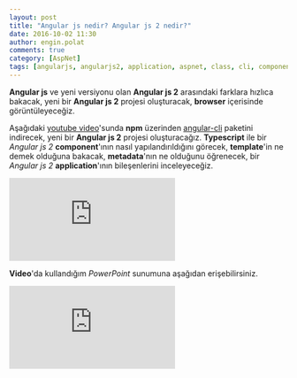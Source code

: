 ```yaml
---
layout: post
title: "Angular js nedir? Angular js 2 nedir?"
date: 2016-10-02 11:30
author: engin.polat
comments: true
category: [AspNet]
tags: [angularjs, angularjs2, application, aspnet, class, cli, component, html, html5, javascript, metadata, npm, template, youtube]
---
```

**Angular js** ve yeni versiyonu olan **Angular js 2** arasındaki farklara hızlıca bakacak, yeni bir **Angular js 2** projesi oluşturacak, **browser** içerisinde görüntüleyeceğiz.

Aşağıdaki <a href="https://www.youtube.com/watch?v=0yL2yF3gIwU" target="_blank">youtube video</a>'sunda **npm** üzerinden <a href="https://www.npmjs.com/package/angular-cli" target="_blank">angular-cli</a> paketini indirecek, yeni bir **Angular js 2** projesi oluşturacağız. **Typescript** ile bir *Angular js 2* **component**'ının nasıl yapılandırıldığını görecek, **template**'in ne demek olduğuna bakacak, **metadata**'nın ne olduğunu öğrenecek, bir *Angular js 2* **application**'ının bileşenlerini inceleyeceğiz.

<div class="embed-responsive embed-responsive-16by9"><iframe class="embed-responsive-item" src="https://www.youtube.com/embed/0yL2yF3gIwU" frameborder="0" allowfullscreen></iframe></div>

**Video**'da kullandığım *PowerPoint* sunumuna aşağıdan erişebilirsiniz.

<div class="embed-responsive embed-responsive-16by9"><iframe class="embed-responsive-item" src="https://www.slideshare.net/slideshow/embed_code/67345457" frameborder="0" marginwidth="0" marginheight="0" scrolling="no"></iframe></div>